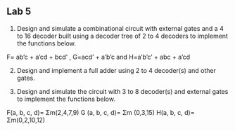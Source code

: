 ## Lab 5



1. Design and simulate a combinational circuit with external gates and a 4 to 16 decoder built
using a decoder tree of 2 to 4 decoders to implement the functions below.

F= ab’c + a’cd + bcd’ , G=acd’ + a’b’c and H=a’b’c’ + abc + a’cd


2. Design and implement a full adder using 2 to 4 decoder(s) and other gates.


3. Design and simulate the circuit with 3 to 8 decoder(s) and external gates to implement the
functions below.

F(a, b, c, d)= Σm(2,4,7,9) G (a, b, c, d)= Σm (0,3,15) H(a, b, c, d)= Σm(0,2,10,12)